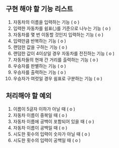 ## 구현 해야 할 기능 리스트
1. 자동차의 이름을 입력하는 기능 ( o )
2. 입력한 자동차를 쉼표(,)를 기준으로 나누는 기능 ( o )
3. 자동차를 몇 번 이동할 것인지 입력하는 기능 ( o )
4. 입력만큼 반복하는 기능 ( o )
5. 랜덤한 값을 구하는 기능 ( o )
6. 랜덤한 값이 4이상일 경우 자동차를 전진하는 기능 ( o )
7. 자동차들의 현재 간 거리를 출력하는 기능 ( o )
8. 우승자를 판별하는 기능 ( o )
9. 우승자를 출력하는 기능 ( o )
10. 우승자가 여럿일 경우 쉼표로 구분하는 기능 ( o )


## 처리해야 할 예외
1. 이름이 5글자 이하가 아닐 때 ( o )
2. 자동차 이름이 중복일 때 ( o )
3. 자동차 이름에 공백이 포함되어 있을 때 ( o )
4. 자동차 이름이 공백일 때 ( o )
5. 시도한 횟수의 입력이 숫자가 아닐 때 ( o )
6. 시도한 횟수의 입력이 공백일 때 ( o )
